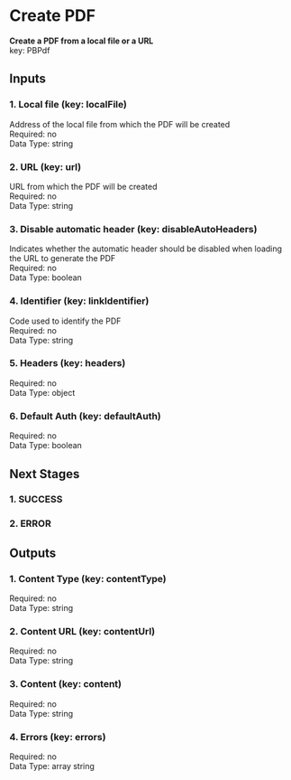 # Create PDF  
  
**Create a PDF from a local file or a URL**  
key: PBPdf  
## Inputs  
### 1. Local file (key: localFile)  
Address of the local file from which the PDF will be created  
Required: no  
Data Type: string   
### 2. URL (key: url)  
URL from which the PDF will be created  
Required: no  
Data Type: string   
### 3. Disable automatic header (key: disableAutoHeaders)  
Indicates whether the automatic header should be disabled when loading the URL to generate the PDF  
Required: no  
Data Type: boolean   
### 4. Identifier (key: linkIdentifier)  
Code used to identify the PDF  
Required: no  
Data Type: string   
### 5. Headers (key: headers)  
  
Required: no  
Data Type: object   
### 6. Default Auth (key: defaultAuth)  
  
Required: no  
Data Type: boolean   
## Next Stages  
### 1. SUCCESS  
  
### 2. ERROR  
  
## Outputs  
### 1. Content Type (key: contentType)  
  
Required: no  
Data Type: string   
### 2. Content URL (key: contentUrl)  
  
Required: no  
Data Type: string   
### 3. Content (key: content)  
  
Required: no  
Data Type: string   
### 4. Errors (key: errors)  
  
Required: no  
Data Type: array string
